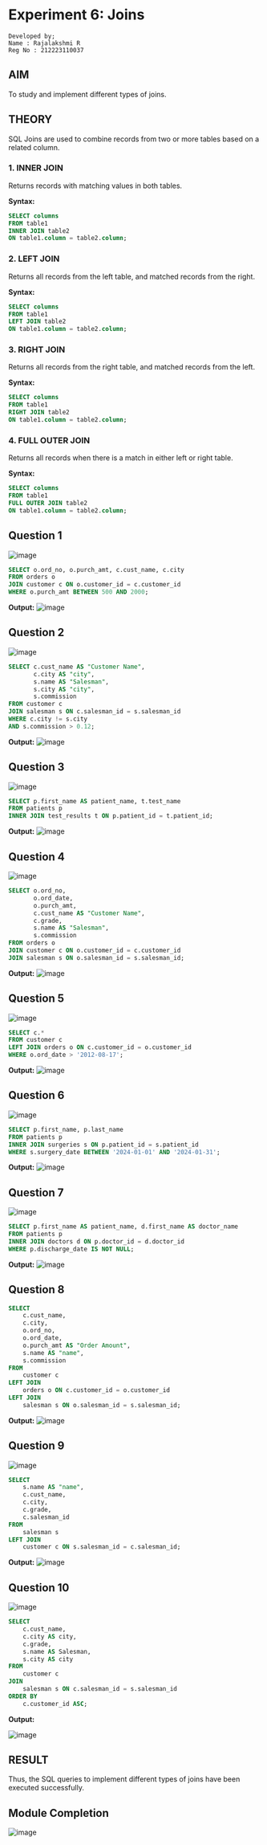 # Experiment 6: Joins
```
Developed by;
Name : Rajalakshmi R
Reg No : 212223110037
```

## AIM
To study and implement different types of joins.

## THEORY

SQL Joins are used to combine records from two or more tables based on a related column.

### 1. INNER JOIN
Returns records with matching values in both tables.

**Syntax:**
```sql
SELECT columns
FROM table1
INNER JOIN table2
ON table1.column = table2.column;
```

### 2. LEFT JOIN
Returns all records from the left table, and matched records from the right.

**Syntax:**

```sql
SELECT columns
FROM table1
LEFT JOIN table2
ON table1.column = table2.column;
```
### 3. RIGHT JOIN
Returns all records from the right table, and matched records from the left.

**Syntax:**

```sql
SELECT columns
FROM table1
RIGHT JOIN table2
ON table1.column = table2.column;
```
### 4. FULL OUTER JOIN
Returns all records when there is a match in either left or right table.

**Syntax:**

```sql
SELECT columns
FROM table1
FULL OUTER JOIN table2
ON table1.column = table2.column;
```

**Question 1**
--
![image](https://github.com/user-attachments/assets/5ff51a78-b6f9-4336-aa23-0aaa88cf71fb)


```sql
SELECT o.ord_no, o.purch_amt, c.cust_name, c.city
FROM orders o
JOIN customer c ON o.customer_id = c.customer_id
WHERE o.purch_amt BETWEEN 500 AND 2000;
```

**Output:**
![image](https://github.com/user-attachments/assets/7b3ef239-07da-40c8-9455-e599d436e4a5)


**Question 2**
---
![image](https://github.com/user-attachments/assets/3c1f1c71-acb6-418e-a59c-defec8739f88)


```sql
SELECT c.cust_name AS "Customer Name", 
       c.city AS "city", 
       s.name AS "Salesman", 
       s.city AS "city", 
       s.commission
FROM customer c
JOIN salesman s ON c.salesman_id = s.salesman_id
WHERE c.city != s.city
AND s.commission > 0.12;
```

**Output:**
![image](https://github.com/user-attachments/assets/4b38188d-a771-4447-9ac4-81031b8a0717)


**Question 3**
---
![image](https://github.com/user-attachments/assets/2965a9b5-994d-49d3-80f6-2673011c97a7)

```sql
SELECT p.first_name AS patient_name, t.test_name
FROM patients p
INNER JOIN test_results t ON p.patient_id = t.patient_id;
```

**Output:**
![image](https://github.com/user-attachments/assets/7872fcb0-e288-43aa-9eee-a13414e17840)


**Question 4**
---
![image](https://github.com/user-attachments/assets/164cc173-32d9-4f28-9120-f419b9bc7e45)


```sql
SELECT o.ord_no, 
       o.ord_date, 
       o.purch_amt, 
       c.cust_name AS "Customer Name", 
       c.grade, 
       s.name AS "Salesman", 
       s.commission
FROM orders o
JOIN customer c ON o.customer_id = c.customer_id
JOIN salesman s ON o.salesman_id = s.salesman_id;
```

**Output:**
![image](https://github.com/user-attachments/assets/c18e4ff0-25e2-40c3-ba6b-6a2c94af9aff)


**Question 5**
---
![image](https://github.com/user-attachments/assets/5f8900a9-41df-43fc-8b9a-bd4c71b6511c)


```sql
SELECT c.*
FROM customer c
LEFT JOIN orders o ON c.customer_id = o.customer_id
WHERE o.ord_date > '2012-08-17';
```

**Output:**
![image](https://github.com/user-attachments/assets/1426c153-d78a-4593-b1ba-2dd0ed3a9cca)


**Question 6**
---
![image](https://github.com/user-attachments/assets/80cdaaa1-c17b-4e41-aab6-48c0fa5bf79b)


```sql
SELECT p.first_name, p.last_name
FROM patients p
INNER JOIN surgeries s ON p.patient_id = s.patient_id
WHERE s.surgery_date BETWEEN '2024-01-01' AND '2024-01-31';
```

**Output:**
![image](https://github.com/user-attachments/assets/05fd4637-1d7b-4c7b-9663-f80b007bb807)


**Question 7**
---
![image](https://github.com/user-attachments/assets/845f63c8-f46c-420f-b812-c3b7b34e4f39)


```sql
SELECT p.first_name AS patient_name, d.first_name AS doctor_name
FROM patients p
INNER JOIN doctors d ON p.doctor_id = d.doctor_id
WHERE p.discharge_date IS NOT NULL;
```

**Output:**
![image](https://github.com/user-attachments/assets/d12aae86-e8a7-4bd4-a563-c3a67bc727cf)


**Question 8**
---


```sql
SELECT 
    c.cust_name,
    c.city,
    o.ord_no,
    o.ord_date,
    o.purch_amt AS "Order Amount",
    s.name AS "name",
    s.commission
FROM 
    customer c
LEFT JOIN 
    orders o ON c.customer_id = o.customer_id
LEFT JOIN 
    salesman s ON o.salesman_id = s.salesman_id;
```

**Output:**
![image](https://github.com/user-attachments/assets/00d22a40-251a-4de6-b89b-5dc95aa1409b)


**Question 9**
---
![image](https://github.com/user-attachments/assets/1c255f68-1887-4a32-bbcb-87907aa821c0)


```sql
SELECT 
    s.name AS "name",
    c.cust_name,
    c.city,
    c.grade,
    c.salesman_id
FROM 
    salesman s
LEFT JOIN 
    customer c ON s.salesman_id = c.salesman_id;
```

**Output:**
![image](https://github.com/user-attachments/assets/3c5ed61f-cc3d-4ef0-99bc-821f517fa8fd)


**Question 10**
---
![image](https://github.com/user-attachments/assets/8d1a6592-cdae-4694-925e-fc35a2d38a48)


```sql
SELECT 
    c.cust_name,
    c.city AS city,
    c.grade,
    s.name AS Salesman,
    s.city AS city
FROM 
    customer c
JOIN 
    salesman s ON c.salesman_id = s.salesman_id
ORDER BY 
    c.customer_id ASC;
```

**Output:**

![image](https://github.com/user-attachments/assets/ad83b85e-d5ed-45f1-9962-2a58bba2d230)


## RESULT
Thus, the SQL queries to implement different types of joins have been executed successfully.

## Module Completion
![image](https://github.com/user-attachments/assets/e0be588a-51af-44dd-abca-76d02855e5bd)
